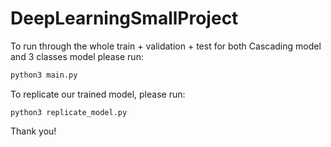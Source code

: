 # DeepLearningSmallProject

To run through the whole train + validation + test for both Cascading model and 3 classes model please run:

```bash
python3 main.py 
```

To replicate our trained model, please run:

```
python3 replicate_model.py
```

Thank you!